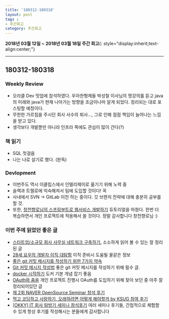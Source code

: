 ```yaml
---
title: '180312-180318'  
layout: post  
tags :  
- 주간회고
category: 주간회고
---
```


**2018년 03월 12일 ~ 2018년 03월 18일 주간 회고**{: style="display:inherit;text-align:center;"}

---

## 180312-180318

### Weekly Review
  - 오라클 Dev 밋업에 참석하였다. 우아한형제들 박성철 이사님의 명강의를 듣고 java의 미래와 java가 현재 나아가는 방향을 조금이나마 알게 되었다. 정리되는 대로 포스팅할 예정이다.
  - 무한한 가르침을 주시던 회사 사수의 퇴사..., 그로 인해 점점 책임이 늘어나는 느낌을 받고 있다.
  - 생각보다 개발뿐만 아니라 인프라 쪽에도 관심이 많이 간다(?)

### 책 읽기
  - SQL 첫걸음
  - 나는 나로 살기로 했다. (완독)

### Devlopment
  - 이번주도 역시 이클립스에서 인텔리제이로 옮기기 위해 노력 중
  - 슬랙과 트렐로에 익숙해져서 팀에 도입할 것이다! 꼭
  - 사내에서 SVN -> GitLab 이전 하는 중이다. 깃 브랜치 전략에 대해 충분히 공부를 할 것.
  - 또한, [창천향로님의 스프링부트로 웹서비스 개발하기](https://github.com/jojoldu/springboot-webservice) 듀토리얼을 마쳤다. 한번 더 복습하면서 개인 프로젝트에 적용해서 쓸 것이다. 정말 감사합니다 창천향로님 :)

### 이번 주에 읽었던 좋은 글
  - [스타트업/소규모 회사 사무실 네트워크 구축하기.](http://blog.weirdx.io/post/36097) 소소하게 읽어 볼 수 있는 잘 정리된 글
  - [28세 요우의 개발자 이직 대탐험](http://luckyyowu.tistory.com/382) 이직 준비시 도움될 꿀같은 정보
  - [좋은 git 커밋 메시지를 작성하기 위한 7가지 약속](http://meetup.toast.com/posts/106)
  - [Git 커밋 메시지 작성법](https://item4.github.io/2016-11-01/How-to-Write-a-Git-Commit-Message/) 좋은 git 커밋 메시지를 작성하기 위해 필수 글.
  - [docker 시작하기](http://www.sauru.so/blog/getting-started-with-docker/) 도커 기본 개념 잡기 좋음
  - [OAuth와 춤을](http://d2.naver.com/helloworld/24942) 개인 프로젝트 진행시 OAuth를 도입하기 위해 찾아 보던 중 아주 잘 정리되어있던 글
  - [제 2회 NAVER OpenSource Seminar 참석 후기](http://jay-ji.tistory.com/m/27)
  - [먹고 코딩하고 사랑하기, 오래하려면 어떻게 해야할까 by KSUG 참여 후기](http://jojoldu.tistory.com/24)
  - [[OKKY] IT 회사 탐방기 세미나 참석후기](http://jojoldu.tistory.com/274) 여러 세미나 후기들, 간접적으로 체험할 수 있게 항상 후기를 작성해시는 분들에게 감사합니다

